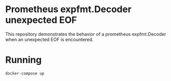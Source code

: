 # Prometheus expfmt.Decoder unexpected EOF

This repository demonstrates the behavior of a prometheus expfmt.Decoder when
an unexpected EOF is encountered.

# Running

```sh
docker-compose up
```
